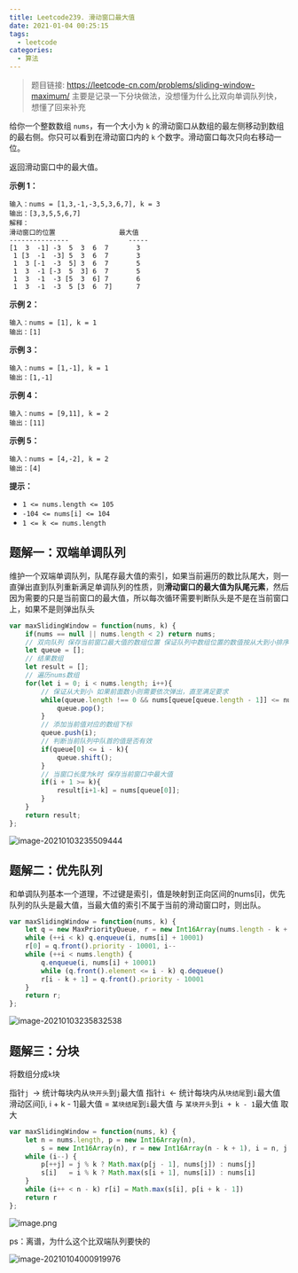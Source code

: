 ```yaml
---
title: Leetcode239. 滑动窗口最大值
date: 2021-01-04 00:25:15
tags:
  - leetcode
categories:
  - 算法
---
```

> 题目链接: https://leetcode-cn.com/problems/sliding-window-maximum/
> 主要是记录一下分块做法，没想懂为什么比双向单调队列快，想懂了回来补充

给你一个整数数组 `nums`，有一个大小为 `k` 的滑动窗口从数组的最左侧移动到数组的最右侧。你只可以看到在滑动窗口内的 `k` 个数字。滑动窗口每次只向右移动一位。

返回滑动窗口中的最大值。
<!--more-->
**示例 1：**

```
输入：nums = [1,3,-1,-3,5,3,6,7], k = 3
输出：[3,3,5,5,6,7]
解释：
滑动窗口的位置                最大值
---------------               -----
[1  3  -1] -3  5  3  6  7       3
 1 [3  -1  -3] 5  3  6  7       3
 1  3 [-1  -3  5] 3  6  7       5
 1  3  -1 [-3  5  3] 6  7       5
 1  3  -1  -3 [5  3  6] 7       6
 1  3  -1  -3  5 [3  6  7]      7
```

**示例 2：**

```
输入：nums = [1], k = 1
输出：[1]
```

**示例 3：**

```
输入：nums = [1,-1], k = 1
输出：[1,-1]
```

**示例 4：**

```
输入：nums = [9,11], k = 2
输出：[11]
```

**示例 5：**

```
输入：nums = [4,-2], k = 2
输出：[4]
```

**提示：**

- `1 <= nums.length <= 105`
- `-104 <= nums[i] <= 104`
- `1 <= k <= nums.length`

## 题解一：双端单调队列

维护一个双端单调队列，队尾存最大值的索引，如果当前遍历的数比队尾大，则一直弹出直到队列重新满足单调队列的性质，则**滑动窗口的最大值为队尾元素**，然后因为需要的只是当前窗口的最大值，所以每次循环需要判断队头是不是在当前窗口上，如果不是则弹出队头

```js
var maxSlidingWindow = function(nums, k) {
    if(nums == null || nums.length < 2) return nums;
    // 双向队列 保存当前窗口最大值的数组位置 保证队列中数组位置的数值按从大到小排序
    let queue = [];
    // 结果数组
    let result = [];
    // 遍历nums数组
    for(let i = 0; i < nums.length; i++){
        // 保证从大到小 如果前面数小则需要依次弹出，直至满足要求
        while(queue.length !== 0 && nums[queue[queue.length - 1]] <= nums[i]){
            queue.pop();
        }
        // 添加当前值对应的数组下标
        queue.push(i);
        // 判断当前队列中队首的值是否有效
        if(queue[0] <= i - k){
            queue.shift();   
        } 
        // 当窗口长度为k时 保存当前窗口中最大值
        if(i + 1 >= k){
            result[i+1-k] = nums[queue[0]];
        }
    }
    return result;
};
```

![image-20210103235509444](image-20210103235509444.png)

## 题解二：优先队列

和单调队列基本一个道理，不过键是索引，值是映射到正向区间的nums[i]，优先队列的队头是最大值，当最大值的索引不属于当前的滑动窗口时，则出队。

```js
var maxSlidingWindow = function(nums, k) {
    let q = new MaxPriorityQueue, r = new Int16Array(nums.length - k + 1), i = -1
    while (++i < k) q.enqueue(i, nums[i] + 10001)
    r[0] = q.front().priority - 10001, i--
    while (++i < nums.length) {
        q.enqueue(i, nums[i] + 10001)
        while (q.front().element <= i - k) q.dequeue()
        r[i - k + 1] = q.front().priority - 10001
    }
    return r;
};
```

![image-20210103235832538](image-20210103235832538.png)

## 题解三：分块

将数组分成`k`块

指针`j `→ 统计每块内从`块开头`到`j`最大值
指针`i `← 统计每块内从`块结尾`到`i`最大值
滑动区间[i, i + k - 1]最大值 = `某块结尾`到`i`最大值 与 `某块开头`到`i + k - 1`最大值 取大

```js
var maxSlidingWindow = function(nums, k) {
    let n = nums.length, p = new Int16Array(n), 
        s = new Int16Array(n), r = new Int16Array(n - k + 1), i = n, j = -1;
    while (i--) {
        p[++j] = j % k ? Math.max(p[j - 1], nums[j]) : nums[j]
        s[i]   = i % k ? Math.max(s[i + 1], nums[i]) : nums[i]
    }
    while (i++ < n - k) r[i] = Math.max(s[i], p[i + k - 1])
    return r
}; 
```

![image.png](1609569283-BTeNfl-image.png)

ps：离谱，为什么这个比双端队列要快的

![image-20210104000919976](image-20210104000919976.png)



